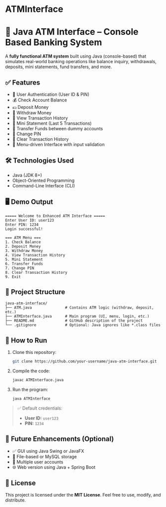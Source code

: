 # ATMInterface
# 🏧 Java ATM Interface – Console Based Banking System

A **fully functional ATM system** built using Java (console-based) that simulates real-world banking operations like balance inquiry, withdrawals, deposits, mini statements, fund transfers, and more.

## ✅ Features

- 🔐 User Authentication (User ID & PIN)
- 💰 Check Account Balance
- 💵 Deposit Money
- 🏧 Withdraw Money
- 📃 View Transaction History
- 🧾 Mini Statement (Last 5 Transactions)
- 🔄 Transfer Funds between dummy accounts
- 🔑 Change PIN
- 🧹 Clear Transaction History
- 🔁 Menu-driven Interface with input validation

## 🛠 Technologies Used

- Java (JDK 8+)
- Object-Oriented Programming
- Command-Line Interface (CLI)

## 🖥 Demo Output

```
===== Welcome to Enhanced ATM Interface =====
Enter User ID: user123
Enter PIN: 1234
Login successful!

=== ATM Menu ===
1. Check Balance
2. Deposit Money
3. Withdraw Money
4. View Transaction History
5. Mini Statement
6. Transfer Funds
7. Change PIN
8. Clear Transaction History
9. Exit
```

## 📂 Project Structure

```
java-atm-interface/
├── ATM.java               # Contains ATM logic (withdraw, deposit, etc.)
├── ATMInterface.java      # Main program (UI, menu, login, etc.)
├── README.md              # GitHub description of the project
└── .gitignore             # Optional: Java ignores like *.class files
```

## 🚀 How to Run

1. Clone this repository:
   ```bash
   git clone https://github.com/your-username/java-atm-interface.git
   ```

2. Compile the code:
   ```bash
   javac ATMInterface.java
   ```

3. Run the program:
   ```bash
   java ATMInterface
   ```

> ✅ Default credentials:
> - **User ID:** `user123`
> - **PIN:** `1234`

## 📌 Future Enhancements (Optional)
- ✅ GUI using Java Swing or JavaFX
- 💾 File-based or MySQL storage
- 👥 Multiple user accounts
- 🌐 Web version using Java + Spring Boot

## 📄 License

This project is licensed under the **MIT License**. Feel free to use, modify, and distribute.
